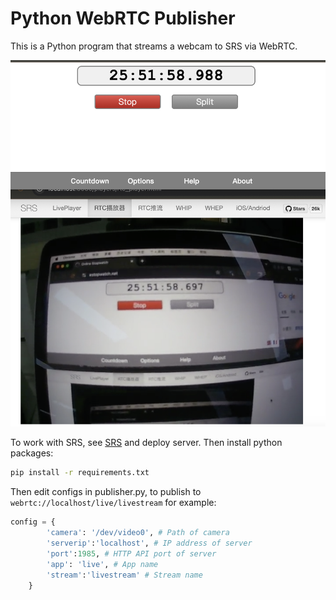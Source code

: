 # Python WebRTC Publisher
This is a Python program that streams a webcam to SRS via WebRTC.

![image](https://github.com/moyucoding/pythonsrspub/blob/master/images/sample.png)

To work with SRS, see [SRS](https://github.com/ossrs/srs) and deploy server. Then install python packages:

```bash
pip install -r requirements.txt
```

Then edit configs in publisher.py, to publish to ```webrtc://localhost/live/livestream``` for example:

```python
config = {
        'camera': '/dev/video0', # Path of camera
        'serverip':'localhost', # IP address of server
        'port':1985, # HTTP API port of server
        'app': 'live', # App name
        'stream':'livestream' # Stream name
    }
```


